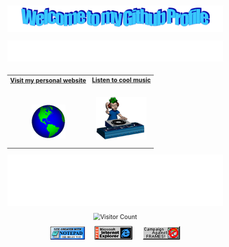 <!-- "Hero" Header -->
<div align="center">
  <img src="images/welcome.png?raw=true" style="max-width: 100%;" alt="Welcome to my Github Profile" />
  <br />
  <br />

<img src="images/personal_note.svg" height="50" align="center" />
  <br />
  <br />

</div>

<!-- Social -->
<table width="100%" align="center">
<tr>
<td align="center">
<a href="https://anton-seban.s3.ap-south-1.amazonaws.com/rezume-master/index.html#section-home">
<strong>Visit my personal website </strong>
<br />
<br />
<br />

<p>

<img alt="Globe" height="80" src="images/globe.gif">
</a>
</p>

</td>


<td align="center">
<a href="https://youtu.be/e8n1qDeAFtU">
<strong>Listen to cool music</strong>
<br />
<br />


<p>
<img height="100" alt="Music" src="images/music.gif"> 
</a>
</p>

</td>
</tr>
</table>

<!-- <div align="center">
<a href="https://github.com/antonsebastian/antonsebastian/issues/62#issuecomment-new"><img src="images/guestbook.svg"></a> 
</div> -->

<!-- Guestbook -->
<!-- | Name | Date | Message |
|---|---|---|
| <a href="https://github.com/BE-Pierzchala"><img width="24" src="https://avatars.githubusercontent.com/u/67645796?s=24&u=f9f468bf6b2f2c1e303eaada5cae3aeae72cc558&v=4" alt="BE-Pierzchala" /> BE-Pierzchala</a> |2/5/2023, 5:34:08 PM|Keep up the great work!|
| <a href="https://github.com/devxyzr"><img width="24" src="https://avatars.githubusercontent.com/u/99299512?s=24&u=9c8204e65cdccf34b49ce68350a9e058ef547855&v=4" alt="devxyzr" /> devxyzr</a> |1/31/2023, 9:44:33 PM|Hello|
| <a href="https://github.com/YaoSiQian"><img width="24" src="https://avatars.githubusercontent.com/u/29835749?s=24&v=4" alt="YaoSiQian" /> YaoSiQian</a> |1/28/2023, 2:57:50 PM|跨越长城，走向世界！<br />Across the Great Wall we can reach every corner in the world|
| <a href="https://github.com/krishnapriya-n"><img width="24" src="https://avatars.githubusercontent.com/u/101842284?s=24&u=4f0896da3c4d5201dea78128de97c8234c7ca8c2&v=4" alt="krishnapriya-n" /> krishnapriya-n</a> |1/22/2023, 7:41:55 AM|amazing 😎|
| <a href="https://github.com/ToguDV"><img width="24" src="https://avatars.githubusercontent.com/u/45081449?s=24&v=4" alt="ToguDV" /> ToguDV</a> |1/20/2023, 9:32:38 PM|hiiiiii| -->
<!-- /Guestbook -->

<!-- Footer -->

<div align="center">

<img height="120" alt="Thanks for visiting me" width="100%" src="https://raw.githubusercontent.com/antonsebastian/antonsebastian/master/images/marquee.svg" />
<br />

![Visitor Count](https://profile-counter.glitch.me/antonsebastian/count.svg)


<img src="https://raw.githubusercontent.com/antonsebastian/antonsebastian/master/images/notepad.gif" alt="Site created with Notepad" height="30" />
<!-- "margin-right: whatever;" -->
<span>&nbsp;&nbsp;&nbsp;&nbsp;</span>  
<img src="https://raw.githubusercontent.com/antonsebastian/antonsebastian/master/images/ie_logo.gif" alt="Microsoft Internet Explorer" />
<span>&nbsp;&nbsp;&nbsp;&nbsp;</span>  
<img src="https://raw.githubusercontent.com/antonsebastian/antonsebastian/master/images/noframes.gif" alt="Microsoft Internet Explorer" />

</div>
